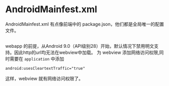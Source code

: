 # AndroidMainfest.xml
AndroidMainfest.xml 有点像前端中的 package.json，他们都是全局唯一的配置文件。

## <uses-permission android:name="android.permission.INTERNET"/>
webapp 的前提，从Android 9.0（API级别28）开始，默认情况下禁用明文支持。因此http的url均无法在webview中加载。
为 webview 添加网络访问权限,同时需要在 `application` 中添加
```
android:usesCleartextTraffic="true"
```
这样，webview 就有网络访问权限了。